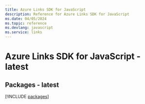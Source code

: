 ```yaml
---
title: Azure Links SDK for JavaScript
description: Reference for Azure Links SDK for JavaScript
ms.date: 04/05/2024
ms.topic: reference
ms.devlang: javascript
ms.service: links
---
```

# Azure Links SDK for JavaScript - latest
## Packages - latest
[!INCLUDE [packages](links-index.md)]